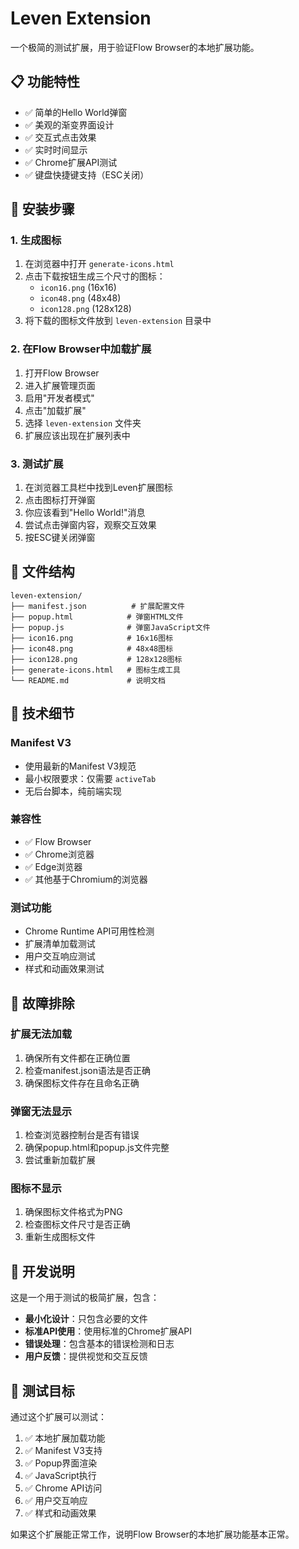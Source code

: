 # Leven Extension

一个极简的测试扩展，用于验证Flow Browser的本地扩展功能。

## 📋 功能特性

- ✅ 简单的Hello World弹窗
- ✅ 美观的渐变界面设计
- ✅ 交互式点击效果
- ✅ 实时时间显示
- ✅ Chrome扩展API测试
- ✅ 键盘快捷键支持（ESC关闭）

## 🚀 安装步骤

### 1. 生成图标

1. 在浏览器中打开 `generate-icons.html`
2. 点击下载按钮生成三个尺寸的图标：
   - `icon16.png` (16x16)
   - `icon48.png` (48x48)
   - `icon128.png` (128x128)
3. 将下载的图标文件放到 `leven-extension` 目录中

### 2. 在Flow Browser中加载扩展

1. 打开Flow Browser
2. 进入扩展管理页面
3. 启用"开发者模式"
4. 点击"加载扩展"
5. 选择 `leven-extension` 文件夹
6. 扩展应该出现在扩展列表中

### 3. 测试扩展

1. 在浏览器工具栏中找到Leven扩展图标
2. 点击图标打开弹窗
3. 你应该看到"Hello World!"消息
4. 尝试点击弹窗内容，观察交互效果
5. 按ESC键关闭弹窗

## 📁 文件结构

```
leven-extension/
├── manifest.json          # 扩展配置文件
├── popup.html            # 弹窗HTML文件
├── popup.js              # 弹窗JavaScript文件
├── icon16.png            # 16x16图标
├── icon48.png            # 48x48图标
├── icon128.png           # 128x128图标
├── generate-icons.html   # 图标生成工具
└── README.md             # 说明文档
```

## 🔧 技术细节

### Manifest V3

- 使用最新的Manifest V3规范
- 最小权限要求：仅需要 `activeTab`
- 无后台脚本，纯前端实现

### 兼容性

- ✅ Flow Browser
- ✅ Chrome浏览器
- ✅ Edge浏览器
- ✅ 其他基于Chromium的浏览器

### 测试功能

- Chrome Runtime API可用性检测
- 扩展清单加载测试
- 用户交互响应测试
- 样式和动画效果测试

## 🐛 故障排除

### 扩展无法加载

1. 确保所有文件都在正确位置
2. 检查manifest.json语法是否正确
3. 确保图标文件存在且命名正确

### 弹窗无法显示

1. 检查浏览器控制台是否有错误
2. 确保popup.html和popup.js文件完整
3. 尝试重新加载扩展

### 图标不显示

1. 确保图标文件格式为PNG
2. 检查图标文件尺寸是否正确
3. 重新生成图标文件

## 📝 开发说明

这是一个用于测试的极简扩展，包含：

- **最小化设计**：只包含必要的文件
- **标准API使用**：使用标准的Chrome扩展API
- **错误处理**：包含基本的错误检测和日志
- **用户反馈**：提供视觉和交互反馈

## 🎯 测试目标

通过这个扩展可以测试：

1. ✅ 本地扩展加载功能
2. ✅ Manifest V3支持
3. ✅ Popup界面渲染
4. ✅ JavaScript执行
5. ✅ Chrome API访问
6. ✅ 用户交互响应
7. ✅ 样式和动画效果

如果这个扩展能正常工作，说明Flow Browser的本地扩展功能基本正常。
